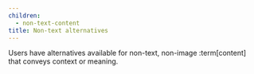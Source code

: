 ```yaml
---
children:
  - non-text-content
title: Non-text alternatives
---
```


Users have alternatives available for non-text, non-image :term[content] that conveys context or meaning.
